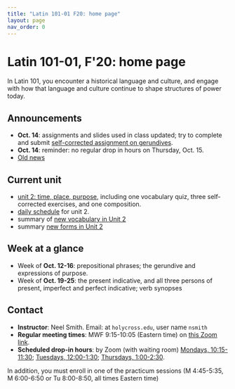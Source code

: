 ```yaml
---
title: "Latin 101-01 F20: home page"
layout: page
nav_order: 0
---
```



# Latin 101-01, F'20: home page

In Latin 101, you encounter a historical language and culture, and engage with how that language and culture continue to shape structures of power today.


## Announcements

- **Oct. 14**: assignments and slides used in class updated;  try to complete and submit [self-corrected assignment on gerundives](./assignments/gerundive/exercise/).
- **Oct. 14**: reminder: no regular drop in hours on Thursday, Oct. 15.
- [Old news](./oldnews/)

## Current unit

- [unit 2: time, place, purpose](./schedule/part2/), including one vocabulary quiz, three self-corrected exercises, and one composition.
- [daily schedule](./schedule/part2/schedule/) for unit 2.
- summary of [new vocabulary in Unit 2](./schedule/part2/vocab/)
- summary [new forms in Unit 2](./schedule/part2/forms/)

## Week at a glance

- Week of **Oct. 12-16**:  prepositional phrases; the gerundive and expressions of purpose.
- Week of **Oct. 19-25**:  the present indicative, and all three persons of present, imperfect and perfect indicative; verb synopses

## Contact

- **Instructor**: Neel Smith.  Email: at `holycross.edu`, user name `nsmith`
- **Regular meeting times**:  MWF 9:15-10:05 (Eastern time) on [this Zoom link](https://holycross.zoom.us/j/99294412522?pwd=dDBsUEZtcHpKZ2s4ekFFbmFIQXVoQT09).
- **Scheduled drop-in hours**: by Zoom (with waiting room) [Mondays, 10:15-11:30](https://holycross.zoom.us/j/92426336160); [Tuesdays, 12:00-1:30](https://holycross.zoom.us/j/98344637818); [Thursdays, 1:00-2:30](https://holycross.zoom.us/j/99712991817).


In addition, you must enroll in one of the practicum sessions (M 4:45-5:35, M 6:00-6:50 or Tu 8:00-8:50, all times Eastern time)
